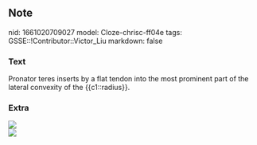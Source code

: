 ## Note
nid: 1661020709027
model: Cloze-chrisc-ff04e
tags: GSSE::!Contributor::Victor_Liu
markdown: false

### Text
Pronator teres inserts by a flat tendon into the most prominent part of the lateral convexity of the {{c1::radius}}.

### Extra
<img src="paste-4c39076866a8f49d2b16d8c437a211cdba264d0f.jpg">
<div><img src=
"paste-25353fa3a55601f5467e48311aab6a25c2a92b1d.jpg"></div>
